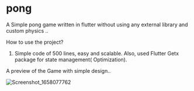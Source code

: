# pong

A Simple pong game written in flutter without using any external library and custom physics ..

How to use the project?
1) Simple code of 500 lines, easy and scalable. 
Also, used Flutter Getx package for state management( Optimization).

A preview of the Game with simple design..

![Screenshot_1658077762](https://user-images.githubusercontent.com/63708892/179416924-7ca322e7-2011-47f6-b327-cb17fc16a743.png)

